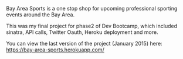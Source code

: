 Bay Area Sports is a one stop shop for upcoming professional sporting events around the Bay Area.

This was my final project for phase2 of Dev Bootcamp, which included sinatra, API calls, Twitter Oauth, Heroku deployment and more.

You can view the last version of the project (January 2015) here: https://bay-area-sports.herokuapp.com/
